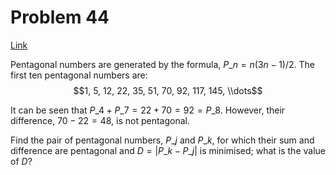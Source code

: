 # Problem 44

[Link](https://projecteuler.net/problem=44)

Pentagonal numbers are generated by the formula, $P\_n=n(3n-1)/2$. The first ten pentagonal numbers are: $$1, 5, 12, 22, 35, 51, 70, 92, 117, 145, \\dots$$

It can be seen that $P\_4 + P\_7 = 22 + 70 = 92 = P\_8$. However, their difference, $70 - 22 = 48$, is not pentagonal.

Find the pair of pentagonal numbers, $P\_j$ and $P\_k$, for which their sum and difference are pentagonal and $D = |P\_k - P\_j|$ is minimised; what is the value of $D$?